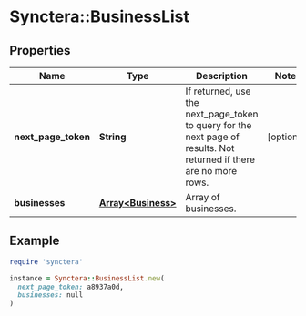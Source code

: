 # Synctera::BusinessList

## Properties

| Name | Type | Description | Notes |
| ---- | ---- | ----------- | ----- |
| **next_page_token** | **String** | If returned, use the next_page_token to query for the next page of results. Not returned if there are no more rows. | [optional] |
| **businesses** | [**Array&lt;Business&gt;**](Business.md) | Array of businesses. |  |

## Example

```ruby
require 'synctera'

instance = Synctera::BusinessList.new(
  next_page_token: a8937a0d,
  businesses: null
)
```

